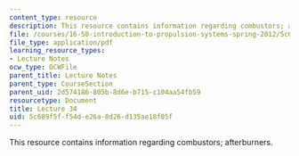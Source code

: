 ```yaml
---
content_type: resource
description: This resource contains information regarding combustors; afterburners.
file: /courses/16-50-introduction-to-propulsion-systems-spring-2012/5c689f5ff54de26a8d26d135ae18f05f_MIT16_50S12_lec34.pdf
file_type: application/pdf
learning_resource_types:
- Lecture Notes
ocw_type: OCWFile
parent_title: Lecture Notes
parent_type: CourseSection
parent_uid: 2d574186-805b-8d6e-b715-c104aa54fb59
resourcetype: Document
title: Lecture 34
uid: 5c689f5f-f54d-e26a-8d26-d135ae18f05f
---
```

This resource contains information regarding combustors; afterburners.

